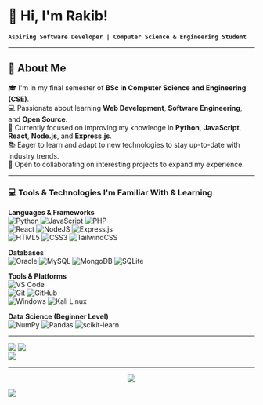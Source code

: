 # 👋 Hi, I'm Rakib!

**`Aspiring Software Developer | Computer Science & Engineering Student`**

---

## 💫 About Me
🎓 I'm in my final semester of **BSc in Computer Science and Engineering (CSE)**.<br>
💻 Passionate about learning **Web Development**, **Software Engineering**, and **Open Source**.<br>
🚀 Currently focused on improving my knowledge in **Python**, **JavaScript**, **React**, **Node.js**, and **Express.js**.<br>
📚 Eager to learn and adapt to new technologies to stay up-to-date with industry trends.<br>
🤝 Open to collaborating on interesting projects to expand my experience.
<!--
#### 🌐 Connect with Me
[![Email](https://img.shields.io/badge/Email-D14836?style=for-the-badge&logo=gmail&logoColor=white)](mailto:rikibuldevx@gmail.com)
[![Facebook](https://img.shields.io/badge/Facebook-1877F2?style=for-the-badge&logo=facebook&logoColor=white)](https://facebook.com/rafsan0x20rafi)
-->
---

### 💻 Tools & Technologies I'm Familiar With & Learning

**Languages & Frameworks**  
![Python](https://img.shields.io/badge/Python-3670A0?style=for-the-badge&logo=python&logoColor=ffdd54)
![JavaScript](https://img.shields.io/badge/JavaScript-%23323330.svg?style=for-the-badge&logo=javascript&logoColor=%23F7DF1E) 
![PHP](https://img.shields.io/badge/PHP-777BB4?style=for-the-badge&logo=php&logoColor=white) <br/>
![React](https://img.shields.io/badge/React-%2320232a.svg?style=for-the-badge&logo=react&logoColor=%2361DAFB)
![NodeJS](https://img.shields.io/badge/Node.js-6DA55F?style=for-the-badge&logo=node.js&logoColor=white)
![Express.js](https://img.shields.io/badge/Express.js-%23404d59.svg?style=for-the-badge&logo=express&logoColor=%2361DAFB) <br/>
![HTML5](https://img.shields.io/badge/HTML5-%23E34F26.svg?style=for-the-badge&logo=html5&logoColor=white)
![CSS3](https://img.shields.io/badge/CSS3-%231572B6.svg?style=for-the-badge&logo=css3&logoColor=white)
![TailwindCSS](https://img.shields.io/badge/TailwindCSS-%2338B2AC.svg?style=for-the-badge&logo=tailwind-css&logoColor=white)

**Databases**  
![Oracle](https://img.shields.io/badge/Oracle-F80000?style=for-the-badge&logo=oracle&logoColor=white)
![MySQL](https://img.shields.io/badge/MySQL-4479A1.svg?style=for-the-badge&logo=mysql&logoColor=white)
![MongoDB](https://img.shields.io/badge/MongoDB-%234ea94b.svg?style=for-the-badge&logo=mongodb&logoColor=white) 
![SQLite](https://img.shields.io/badge/sqlite-%2307405e.svg?style=for-the-badge&logo=sqlite&logoColor=white)

**Tools & Platforms**  
![VS Code](https://img.shields.io/badge/VS%20Code-007ACC?style=for-the-badge&logo=visual-studio-code&logoColor=white) <br/>
![Git](https://img.shields.io/badge/Git-F05032?style=for-the-badge&logo=git&logoColor=white)
![GitHub](https://img.shields.io/badge/GitHub-%23121011.svg?style=for-the-badge&logo=github&logoColor=white) <br/>
![Windows](https://img.shields.io/badge/Windows-0078D6.svg?style=for-the-badge&logo=windows&logoColor=white)
![Kali Linux](https://img.shields.io/badge/Kali%20Linux-557C94?style=for-the-badge&logo=kalilinux&logoColor=white)

**Data Science (Beginner Level)**  
![NumPy](https://img.shields.io/badge/NumPy-%23013243.svg?style=for-the-badge&logo=numpy&logoColor=white)
![Pandas](https://img.shields.io/badge/Pandas-%23150458.svg?style=for-the-badge&logo=pandas&logoColor=white)
![scikit-learn](https://img.shields.io/badge/scikit--learn-%23F7931E.svg?style=for-the-badge&logo=scikit-learn&logoColor=white)


---

<!-- ### 📊 GitHub Stats -->
![](https://github-readme-stats.vercel.app/api?username=RakibDevHub&theme=vue-dark&hide_border=false&include_all_commits=false&count_private=false)
![](https://github-readme-streak-stats.herokuapp.com/?user=RakibDevHub&theme=vue-dark&hide_border=false)<br/>
![](https://github-readme-stats.vercel.app/api/top-langs/?username=RakibDevHub&theme=vue-dark&hide_border=false&include_all_commits=false&count_private=false&layout=compact)

---

<!-- ### ✍️ Random Dev Quote -->
<div align="center">

![](https://quotes-github-readme.vercel.app/api?type=horizontal&theme=tokyonight)
  
</div>

[![](https://visitcount.itsvg.in/api?id=RakibDevHub&icon=0&color=0)](https://visitcount.itsvg.in)

